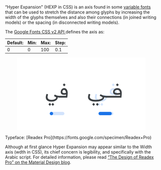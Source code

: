 “Hyper Expansion” (HEXP in CSS) is an axis found in some [variable fonts](/glossary/variable_fonts) that can be used to stretch the distance among glyphs by increasing the width of the glyphs themselves and also their connections (in joined writing models) or the spacing (in disconnected writing models).

The [Google Fonts CSS v2 API ](https://developers.google.com/fonts/docs/css2) defines the axis as:

| Default: | Min: | Max: | Step: |
| --- | --- | --- | --- |
| 0 | 0 | 100 | 0.1 |

<figure>

![An image showing two type specimens, each with an axis slider underneath. The specimen on the left shows the effects of the axis’ lowest value. The specimen on the right shows the effects of the axis’ highest value.](images/thumbnail.svg)

</figure>

<figcaption>Typeface: [Readex Pro](https://fonts.google.com/specimen/Readex+Pro)</figcaption>

Although at first glance Hyper Expansion may appear similar to the Width axis (wdth in CSS), its chief concern is legibility, and specifically with the Arabic script. For detailed information, please read [“The Design of Readex Pro” on the Material Design blog](https://material.io/blog/readex-pro-legibility-arabic-type-design).
